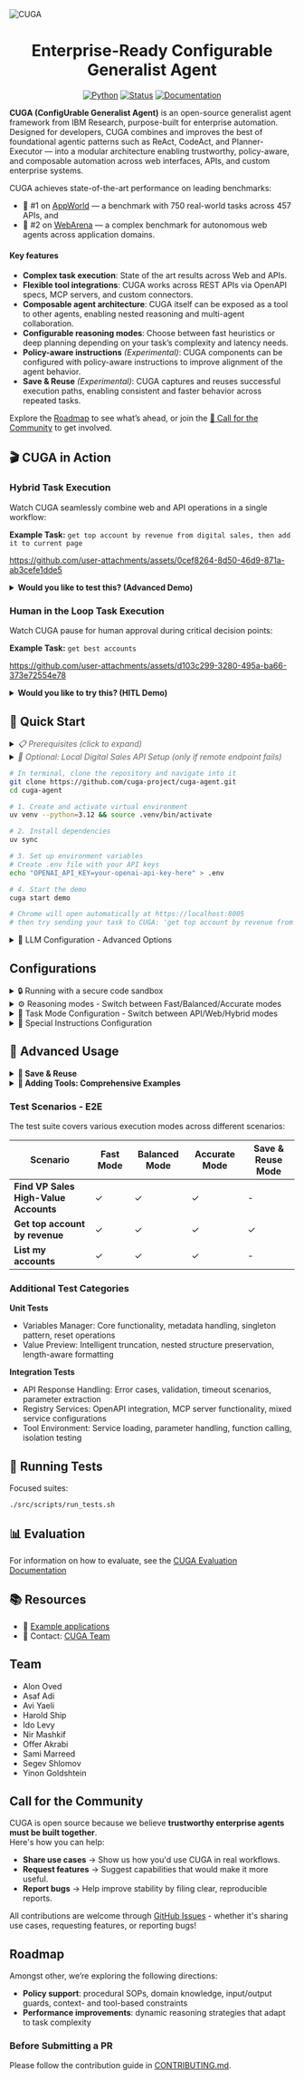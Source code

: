 <picture>
  <source media="(prefers-color-scheme: dark)" srcset="/docs/images/cuga-dark.png">
  <source media="(prefers-color-scheme: light)" srcset="/docs/images/cuga-light.png">
  <img alt="CUGA" src="/docs/images/cuga-dark.png">
</picture>

<div align="center">
  
# Enterprise-Ready Configurable Generalist Agent
</div> 

<div align="center">

[![Python](https://shields.io/badge/Python-3.12-blue?logo=python&style=for-the-badge)](https://www.python.org/)
[![Status](https://shields.io/badge/Status-Active-success?logo=checkmarx&style=for-the-badge)]()
[![Documentation](https://shields.io/badge/Documentation-Coming%20Soon-orange?logo=gitbook&style=for-the-badge)]()

</div>

**CUGA (ConfigUrable Generalist Agent)** is an open-source generalist agent framework from IBM Research, purpose-built for enterprise automation. Designed for developers, CUGA combines and improves the best of foundational agentic patterns such as ReAct, CodeAct, and Planner-Executor — into a modular architecture enabling trustworthy, policy-aware, and composable automation across web interfaces, APIs, and custom enterprise systems. 

CUGA achieves state-of-the-art performance on leading benchmarks:
* 🥇 #1 on [AppWorld](https://appworld.dev/leaderboard) — a benchmark with 750 real-world tasks across 457 APIs, and
* 🥈 #2 on [WebArena](https://docs.google.com/spreadsheets/d/1M801lEpBbKSNwP-vDBkC_pF7LdyGU1f_ufZb_NWNBZQ/edit?gid=0#gid=0) — a complex benchmark for autonomous web agents across application domains.

####  Key features  

- **Complex task execution**: State of the art results across Web and APIs.
- **Flexible tool integrations**: CUGA works across REST APIs via OpenAPI specs, MCP servers, and custom connectors. 
- **Composable agent architecture**: CUGA itself can be exposed as a tool to other agents, enabling nested reasoning and multi-agent collaboration.
- **Configurable reasoning modes**: Choose between fast heuristics or deep planning depending on your task’s complexity and latency needs.
- **Policy-aware instructions** *(Experimental)*: CUGA components can be configured with policy-aware instructions to improve alignment of the agent behavior.
- **Save & Reuse** *(Experimental)*: CUGA captures and reuses successful execution paths, enabling consistent and faster behavior across repeated tasks.

Explore the [Roadmap](#roadmap) to see what’s ahead, or join the [🤝 Call for the Community](#call-for-the-community) to get involved.

## 🎬 CUGA in Action

### Hybrid Task Execution

Watch CUGA seamlessly combine web and API operations in a single workflow:

**Example Task:** `get top account by revenue from digital sales, then add it to current page`

https://github.com/user-attachments/assets/0cef8264-8d50-46d9-871a-ab3cefe1dde5

<details>
<summary><b>Would you like to test this? (Advanced Demo)</b></summary>

Experience CUGA's hybrid capabilities by combining API calls with web interactions:

### Setup Steps:

1. **Switch to hybrid mode:**
   ```bash
   # Edit ./src/cuga/settings.toml and change:
   mode = 'hybrid'  # under [advanced_features] section
   ```

2. **Install browser API support:**
   - Installs playwright browser API and Chromium browser
   - The `playwright` installer should already be included after installing with [Quick Start](#-quick-start)

   ```bash
   playwright install chromium
   ```

3. **Start the demo:**
   ```bash
   cuga start demo
   ```

4. **Enable the browser extension:**
   - Click the extension puzzle icon in your browser
   - Toggle the CUGA extension to activate it
   - This will open the CUGA side panel

5. **Open the test application:**
   - Navigate to: [Sales app](https://samimarreed.github.io/sales/)

6. **Try the hybrid task:**
   ```
   get top account by revenue from digital sales then add it to current page
   ```

🎯 **What you'll see:** CUGA will fetch data from the Digital Sales API and then interact with the web page to add the account information directly to the current page - demonstrating seamless API-to-web workflow integration!

</details>

### Human in the Loop Task Execution

Watch CUGA pause for human approval during critical decision points:

**Example Task:** `get best accounts`

https://github.com/user-attachments/assets/d103c299-3280-495a-ba66-373e72554e78

<details>
<summary><b>Would you like to try this? (HITL Demo)</b></summary>

Experience CUGA's Human-in-the-Loop capabilities where the agent pauses for human approval at key decision points:

### Setup Steps:

1. **Enable HITL mode:**
   ```bash
   # Edit ./src/cuga/settings.toml and ensure:
   api_planner_hitl = true  # under [advanced_features] section
   ```

2. **Start the demo:**
   ```bash
   cuga start demo
   ```

3. **Try the HITL task:**
   ```
   get best accounts
   ```

🎯 **What you'll see:** CUGA will pause at critical decision points, showing you the planned actions and waiting for your approval before proceeding.

</details>

## 🚀 Quick Start


<details>
<summary><em style="color: #666;">📋 Prerequisites (click to expand)</em></summary>

- **Python 3.12+** - [Download here](https://www.python.org/downloads/)
- **uv package manager** - [Installation guide](https://docs.astral.sh/uv/getting-started/installation/)

</details>


<details>
<summary><em style="color: #666;">🔧 Optional: Local Digital Sales API Setup (only if remote endpoint fails)</em></summary>

> The demo comes pre-configured with the Digital Sales API → [📖 API Docs](https://digitalsales.19pc1vtv090u.us-east.codeengine.appdomain.cloud/docs)

**Only follow these steps if you encounter issues with the remote Digital Sales endpoint:**

```bash
# Start the Digital Sales API locally on port 8000
uv run digital_sales_openapi

# Then update ./src/cuga/backend/tools_env/registry/config/mcp_servers.yaml to use localhost:
# Change the digital_sales URL from the remote endpoint to:
# http://localhost:8000
```

</details>


```bash
# In terminal, clone the repository and navigate into it
git clone https://github.com/cuga-project/cuga-agent.git
cd cuga-agent

# 1. Create and activate virtual environment
uv venv --python=3.12 && source .venv/bin/activate

# 2. Install dependencies
uv sync

# 3. Set up environment variables
# Create .env file with your API keys
echo "OPENAI_API_KEY=your-openai-api-key-here" > .env

# 4. Start the demo
cuga start demo

# Chrome will open automatically at https://localhost:8005
# then try sending your task to CUGA: 'get top account by revenue from digital sales'

```

<details>
<summary>🤖 LLM Configuration - Advanced Options</summary>
---

Refer to: [`.env.example`](.env.example) for detailed examples.
```

CUGA supports multiple LLM providers with flexible configuration options. You can configure models through TOML files or override specific settings using environment variables.

## Supported Platforms

- **OpenAI** - GPT models via OpenAI API (also supports LiteLLM via base URL override)
- **IBM WatsonX** - IBM's enterprise LLM platform
- **Azure OpenAI** - Microsoft's Azure OpenAI service
- **RITS** - Internal IBM research platform

## Configuration Priority

1. **Environment Variables** (highest priority)
2. **TOML Configuration** (medium priority)
3. **Default Values** (lowest priority)

### Option 1: OpenAI 🌐

**Setup Instructions:**

1. Create an account at [platform.openai.com](https://platform.openai.com)
2. Generate an API key from your [API keys page](https://platform.openai.com/api-keys)
3. Add to your `.env` file:
   ```env
   # OpenAI Configuration
   OPENAI_API_KEY=sk-...your-key-here...
   AGENT_SETTING_CONFIG="settings.openai.toml"
   
   # Optional overrides
   MODEL_NAME=gpt-4o                    # Override model name
   OPENAI_BASE_URL=https://api.openai.com/v1  # Override base URL
   OPENAI_API_VERSION=2024-08-06        # Override API version
   ```

**Default Values:**
- Model: `gpt-4o`
- API Version: OpenAI's default API Version
- Base URL: OpenAI's default endpoint

### Option 2: IBM WatsonX 🔵

**Setup Instructions:**

1. Access [IBM WatsonX](https://www.ibm.com/watsonx)
2. Create a project and get your credentials:
   - Project ID
   - API Key
   - Region/URL
3. Add to your `.env` file:
   ```env
   # WatsonX Configuration
   WATSONX_API_KEY=your-watsonx-api-key
   WATSONX_PROJECT_ID=your-project-id
   WATSONX_URL=https://us-south.ml.cloud.ibm.com  # or your region
   AGENT_SETTING_CONFIG="settings.watsonx.toml"
   
   # Optional override
   MODEL_NAME=meta-llama/llama-4-maverick-17b-128e-instruct-fp8  # Override model for all agents
   ```

**Default Values:**
- Model: `meta-llama/llama-4-maverick-17b-128e-instruct-fp8`

### Option 3: Azure OpenAI

**Setup Instructions:**

1. Add to your `.env` file:
   ```env
    AGENT_SETTING_CONFIG="settings.azure.toml"  # Default config uses ETE
    AZURE_OPENAI_API_KEY="<your azure apikey>"
    AZURE_OPENAI_ENDPOINT="<your azure endpoint>"
    OPENAI_API_VERSION="2024-08-01-preview"
   ```

### LiteLLM Support

CUGA supports LiteLLM through the OpenAI configuration by overriding the base URL:

1. Add to your `.env` file:
   ```env
   # LiteLLM Configuration (using OpenAI settings)
   OPENAI_API_KEY=your-api-key
   AGENT_SETTING_CONFIG="settings.openai.toml"
   
   # Override for LiteLLM
   MODEL_NAME=Azure/gpt-4o              # Override model name
   OPENAI_BASE_URL=https://your-litellm-endpoint.com  # Override base URL
   OPENAI_API_VERSION=2024-08-06        # Override API version
   ```

## Configuration Files

CUGA uses TOML configuration files located in `src/cuga/configurations/models/`:

- `settings.openai.toml` - OpenAI configuration (also supports LiteLLM via base URL override)
- `settings.watsonx.toml` - WatsonX configuration  
- `settings.azure.toml` - Azure OpenAI configuration

Each file contains agent-specific model settings that can be overridden by environment variables.

</details>


## Configurations

<details>
<summary>🔒 Running with a secure code sandbox</summary>

1. Download and install [Rancher Desktop](https://rancherdesktop.io/).

2. If your `./src/cuga/settings.toml` is configured for `accurate` mode (see `./src/cuga/configurations/modes/accurate.toml`), set:
   ```toml
   local_sandbox = false
   ```
   in the `accurate.toml` file.

   If your `./src/cuga/settings.toml` points to a different mode (e.g., `fast` or `custom`), make the same change in the corresponding `<name>.toml` file under `./src/cuga/configurations/modes/`.

3. Test your sandbox setup:
   ```bash
   uv run test_sandbox
   ```
   You should see the output: `('test succeeded\n', {})`

</details>

<details>
<summary>⚙️ Reasoning modes - Switch between Fast/Balanced/Accurate modes</summary>

## Available Modes under `./src/cuga`

| Mode       | File                                     | Description                         |
| ---------- | ---------------------------------------- | ----------------------------------- |
| `fast`     | `./configurations/modes/fast.toml`      | Optimized for speed                 |
| `balanced` | `./configurations/modes/balanced.toml`  | Balance between speed and precision _(default)_ |
| `accurate` | `./configurations/modes/accurate.toml`  | Optimized for precision             |
| `custom`   | `./configurations/modes/custom.toml`    | User-defined settings               |

## Configuration

```
configurations/
├── modes/fast.toml
├── modes/balanced.toml
├── modes/accurate.toml
└── modes/custom.toml
```

Edit `settings.toml`:

```toml
[features]
cuga_mode = "fast"  # or "balanced" or "accurate" or "custom"
```

**Documentation:** [./docs/flags.html](./docs/flags.html)

</details>

<details>
<summary>🎯 Task Mode Configuration - Switch between API/Web/Hybrid modes</summary>

## Available Task Modes


| Mode     | Description                                                                 |
|----------|-----------------------------------------------------------------------------|
| `api`    | API-only mode - executes API tasks  _(default)_                             |
| `web`    | Web-only mode - executes web tasks using browser extension                  |
| `hybrid` | Hybrid mode - executes both API tasks and web tasks using browser extension |

## How Task Modes Work

### API Mode (`mode = 'api'`)
- Opens tasks in a regular web browser
- Best for API/Tools-focused workflows and testing

### Web Mode (`mode = 'web'`)
- Interface inside a browser extension (available next to browser)
- Optimized for web-specific tasks and interactions
- Direct access to web page content and controls

### Hybrid Mode (`mode = 'hybrid'`)
- Opens inside browser extension like web mode
- Can execute both API/Tools tasks and web page tasks simultaneously
- Starts from configurable URL defined in `demo_mode.start_url`
- Most versatile mode for complex workflows combining web and API operations

## Configuration

Edit `./src/cuga/settings.toml`:

```toml
[demo_mode]
start_url = "https://opensource-demo.orangehrmlive.com/web/index.php/auth/login"  # Starting URL for hybrid mode


[advanced_features]
mode = 'api'  # 'api', 'web', or 'hybrid'
```

</details>

<details>
<summary>📝 Special Instructions Configuration</summary>

## How It Works

Each `.md` file contains specialized instructions that are automatically integrated into the CUGA's internal prompts when that component is active. Simply edit the markdown files to customize behavior for each node type.

**Available instruction sets:** `answer`, `api_planner`, `code_agent`, `plan_controller`, `reflection`, `shortlister`, `task_decomposition`

## Configuration

```
configurations/
└── instructions/
    ├── instructions.toml
    ├── default/
    │   ├── answer.md
    │   ├── api_planner.md
    │   ├── code_agent.md
    │   ├── plan_controller.md
    │   ├── reflection.md
    │   ├── shortlister.md
    │   └── task_decomposition.md
    └── [other instruction sets]/
```

Edit `configurations/instructions/instructions.toml`:

```toml
[instructions]
instruction_set = "default"  # or any instruction set above
```

</details>


## 🔧 Advanced Usage

<details>
<summary><b>💾 Save & Reuse</b></summary>

## Setup

• Change `./src/cuga/settings.toml`: `cuga_mode = "save_reuse_fast"`
• Run: `cuga start demo`

## Demo Steps

• **First run**: `get top account by revenue`

- This is a new flow (first time)
- Wait for task to finish
- Approve to save the workflow
- Provide another example to help generalization of flow e.g. `get top 2 accounts by revenue`

• **Flow now will be saved**:

- May take some time
- Flow will be successfully saved

• **Verify reuse**: `get top 4 accounts by revenue`

- Should run faster using saved workflow

</details>

<details>
<summary><b>🔧 Adding Tools: Comprehensive Examples</b></summary>

CUGA supports three types of tool integrations. Each approach has its own use cases and benefits:

## 📋 **Tool Types Overview**

| Tool Type | Best For | Configuration | Runtime Loading |
|-----------|----------|---------------|-----------------|
| **OpenAPI** | REST APIs, existing services | `mcp_servers.yaml` | ✅ Build |
| **MCP** | Custom protocols, complex integrations | `mcp_servers.yaml` | ✅ Build |
| **LangChain** | Python functions, rapid prototyping | Direct import | ✅ Runtime |


## 📚 **Additional Resources**

- **Tool Registry**: [cuga/backend/tools_env/registry/README.md](cuga/backend/tools_env/registry/README.md)
- **Comprehensive example with different tools + MCP**: [docs/examples/cuga_with_runtime_tools/README.md](Adding Tools)
- **CUGA as MCP**: [docs/examples/cuga_as_mcp/README.md](docs/examples/cuga_as_mcp)

</details>


### Test Scenarios - E2E

The test suite covers various execution modes across different scenarios:

| Scenario                              | Fast Mode | Balanced Mode | Accurate Mode | Save & Reuse Mode |
| ------------------------------------- | --------- | ------------- | ------------- | ----------------- |
| **Find VP Sales High-Value Accounts** | ✓         | ✓             | ✓             | -                 |
| **Get top account by revenue**        | ✓         | ✓             | ✓             | ✓                 |
| **List my accounts**                  | ✓         | ✓             | ✓             | -                 |

### Additional Test Categories

**Unit Tests**
- Variables Manager: Core functionality, metadata handling, singleton pattern, reset operations
- Value Preview: Intelligent truncation, nested structure preservation, length-aware formatting

**Integration Tests**  
- API Response Handling: Error cases, validation, timeout scenarios, parameter extraction
- Registry Services: OpenAPI integration, MCP server functionality, mixed service configurations
- Tool Environment: Service loading, parameter handling, function calling, isolation testing


## 🧪 Running Tests


Focused suites:

```bash
./src/scripts/run_tests.sh 
```

## 📊 Evaluation
For information on how to evaluate, see the [CUGA Evaluation Documentation](src/cuga/evaluation/README.md)

## 📚 Resources

- 📖 [Example applications](./docs/examples)
- 📧 Contact: [CUGA Team](https://forms.office.com/pages/responsepage.aspx?id=V3D2_MlQ1EqY8__KZK3Z6UtMUa14uFNMi1EyUFiZFGRUQklOQThLRjlYMFM2R1dYTk5GVTFMRzNZVi4u&route=shorturl)

## Team 

- Alon Oved
- Asaf Adi
- Avi Yaeli
- Harold Ship
- Ido Levy
- Nir Mashkif
- Offer Akrabi
- Sami Marreed
- Segev Shlomov
- Yinon Goldshtein

## Call for the Community

CUGA is open source because we believe **trustworthy enterprise agents must be built together**.  
Here's how you can help:   

- **Share use cases** → Show us how you'd use CUGA in real workflows.  
- **Request features** → Suggest capabilities that would make it more useful.  
- **Report bugs** → Help improve stability by filing clear, reproducible reports.

All contributions are welcome through [GitHub Issues](../../issues/new/choose) - whether it's sharing use cases, requesting features, or reporting bugs!  

## Roadmap

Amongst other, we’re exploring the following directions:  

- **Policy support**: procedural SOPs, domain knowledge, input/output guards, context- and tool-based constraints  
- **Performance improvements**: dynamic reasoning strategies that adapt to task complexity  
  

### Before Submitting a PR

Please follow the contribution guide in [CONTRIBUTING.md](CONTRIBUTING.md).